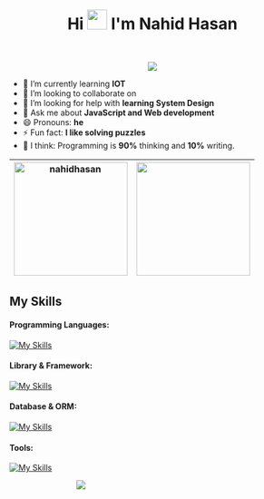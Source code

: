 <h1 align="center">Hi <img src="https://media.giphy.com/media/hvRJCLFzcasrR4ia7z/giphy.gif" width="35"> I'm Nahid Hasan</h1>
<br>
<p align="center">
  <a href="https://github.com/DenverCoder1/readme-typing-svg"><img src="https://readme-typing-svg.demolab.com?font=Bebas+Neue&size=24&pause=3000&color=cdcdcd&center=true&vCenter=true&random=false&width=435&height=25&lines=Assalamu+O+Alaikum+Warahmatullah.;thanks+for+visiting+my+profile"></a>
</p>



- 🌱 I’m currently learning **IOT**
- 👯 I’m looking to collaborate on
- 🤔 I’m looking for help with **learning System Design**
- 💬 Ask me about **JavaScript and Web development**
- 😄 Pronouns: **he**
- ⚡ Fun fact: **I like solving puzzles**
- 🤑 I think: Programming is **90%** thinking and **10%** writing.


| <img height="200em" src="https://github-readme-streak-stats.herokuapp.com/?user=nahidhasan141400" alt="nahidhasan" />  | <img height="200em" src="https://github-readme-stats.vercel.app/api/top-langs/?username=nahidhasan141400&show_icons=true&hide_border=true&layout=compact&langs_count=10"/> |
|---|---|

## My Skills

#### Programming Languages:  
[![My Skills](https://skillicons.dev/icons?i=js,ts,c,cpp,py&perline=5)]()

#### Library & Framework:  
[![My Skills](https://skillicons.dev/icons?i=react,next,nodejs,express,tailwind&perline=5)]()

#### Database & ORM:  
[![My Skills](https://skillicons.dev/icons?i=mongo,mysql,sequelize&perline=4)]()

#### Tools:  
[![My Skills](https://skillicons.dev/icons?i=vscode,vite,linux,git,github,arduino,bash,ai,ps,figma,xd&perline=5)]()




   
   <div >
  <div style="width: 50%;" align="center" >
   <a href="https://github.com/antonkomarev/github-profile-views-counter">
    <img src="https://komarev.com/ghpvc/?username=nahidhasan141400">
</a>
  </div>
  </div>
